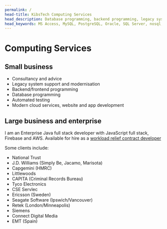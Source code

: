 ```yaml
---
permalink: /
head-title: KibsTech Computing Services
head_description: Database programming, backend programming, legacy systems, desktop applications, testing, websites, cloud, intranet, mobile apps
head_keywords: MS Access, MySQL, PostgreSQL, Oracle, SQL Server, nosql, AWS, java, c, c++, PHP, perl, JavaScript, Fortran, Visual Basic
--- 
```


# Computing Services

<div class="center" style="font-size:2rem; letter-spacing:1.5rem; margin-bottom:1.5rem">
<a href="/database-developer" title="Database application development"><i class="fa fa-database icon-db" ></i></a> 
<a href="/software-developer-retainer" title="Software developer retainer"><i class="fas fa-code icon-retainer" ></i></a> 
<a href="/mobile-app-development" title="Mobile app development"><i class="fas fa-mobile-alt icon-mobile-app"></i></a> 
<a href="/legacy-applications"><i class="far fa-save icon-legacy" title="Legacy application development"></i></a> 
<a href="/web-developer" title="Dynamic web based applications"><i class="far fa-window-maximize icon-dev"></i></a>
<a href="/workload-relief-contractor"  title="Workload Relief Contract Developer"><i class="fas fa-sitemap icon-wlr"></i></a></div>


## Small business

<div class="hmj-home-icon">
<i class="far fa-building"></i>
</div>

- Consultancy and advice
- Legacy system support and modernisation
- Backend/frontend programming
- Database programming
- Automated testing
- Modern cloud services, website and app development


## Large business and enterprise

<div class="hmj-home-icon">
<i class="fas fa-sitemap"></i>
</div>

I am an Enterprise Java full stack developer with JavaScript full stack, Firebase and AWS. Available for hire as a [workload relief contract developer](/workload-relief-contractor)

Some clients include:

- National Trust
- J.D. Williams (Simply Be, Jacamo, Marisota)
- Capgemini (HMRC)
- Littlewoods
- CAPITA (Criminal Records Bureau)
- Tyco Electronics
- CSE Servlec
- Ericsson (Sweden)
- Seagate Software (Ipswich/Vancouver)
- Retek (London/Minneapolis)
- Siemens
- Connect Digital Media
- EMT (Spain)


